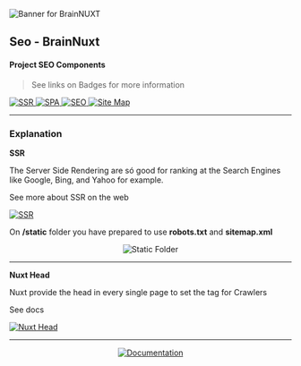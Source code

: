 ![Banner for BrainNUXT](https://github.com/maccali/BrainNUXT/blob/master/.github/banner.png)

## Seo - BrainNuxt

#### Project SEO Components
> See links on Badges for more information


<a href="https://alligator.io/vuejs/server-side-rendering-with-nuxtjs/" target="_blank">
  <img alt="SSR" src="https://img.shields.io/badge/Server Side-Rendering-0.svg?style=flat-square&color=007ac0&labelColor=000000">
</a>
<a href="https://en.wikipedia.org/wiki/Single-page_application" target="_blank">
  <img alt="SPA" src="https://img.shields.io/badge/Single Page-Application-0.svg?style=flat-square&color=f3c963&labelColor=000000">
</a>
<a href="https://en.wikipedia.org/wiki/Search_engine_optimization" target="_blank">
  <img alt="SEO" src="https://img.shields.io/badge/SEO-0.svg?style=flat-square&color=0082f0&labelColor=000000">
</a>
<a href="https://en.wikipedia.org/wiki/Site_map" target="_blank">
  <img alt="Site Map" src="https://img.shields.io/badge/Site-Map-0.svg?style=flat-square&color=c1baa0&labelColor=000000">
</a>

<hr>

### Explanation

<p>
  <b>SSR</b>
</p>
<p>
  The Server Side Rendering are só good for ranking at the Search Engines like Google, Bing, and Yahoo for example.
</p>
<p>
  See more about SSR on the web 
</p>
<a href="https://medium.com/@benjburkholder/javascript-seo-server-side-rendering-vs-client-side-rendering-bc06b8ca2383" target="_blank">
  <img alt="SSR" src="https://img.shields.io/badge/Medium-Post-0.svg?style=flat-square&color=00b0a0&labelColor=000000">
</a>
<p>
  On <b>/static</b> folder you have prepared to use <b>robots.txt</b> and <b>sitemap.xml</b></p>
<p align="center">
  <img alt="Static Folder" src="https://github.com/maccali/BrainNUXT/blob/maccali/.github/code/folderFile/static.png">
</p>

<hr>
<p>
  <b>Nuxt Head</b>
</p>
<p>Nuxt provide the head in every single page to set the tag for Crawlers</p>
<p>See docs</p>
<a href="https://nuxtjs.org/api/pages-head/" target="_blank">
  <img alt="Nuxt Head" src="https://img.shields.io/badge/Nuxt-Head-0.svg?style=flat-square&color=108775&labelColor=000000">
</a>

<hr>
<p align="center">
  <a href="https://github.com/maccali/BrainNUXT/blob/master/.docs/Index.md">
    <img alt="Documentation" src="https://img.shields.io/static/v1?label=GO TO&message=DOCS INDEX&color=7159c1&labelColor=000000&style=flat-square">
  </a>
</p>
